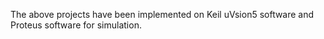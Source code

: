 The above projects have been implemented on Keil uVsion5 software and Proteus software for simulation.
